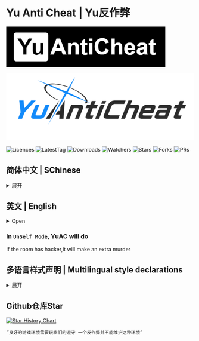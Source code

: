 <h1>Yu Anti Cheat | Yu反作弊</h1>

![Logo-ph-untm](./YuAntiCheat/Resoutses/Logo-ph-untm.png)

![Logo-ba-untm](./YuAntiCheat/Resoutses/Logo-ba-untm.png)

<img src="https://badgen.net/github/license/Night-GUA/YuAntiCheat" alt="Licences">
<img src="https://badgen.net/github/tag/Night-GUA/YuAntiCheat" alt="LatestTag">
<img src="https://badgen.net/github/assets-dl/Night-GUA/YuAntiCheat" alt="Downloads">
<img src="https://badgen.net/github/watchers/Night-GUA/YuAntiCheat" alt="Watchers">
<img src="https://badgen.net/github/stars/Night-GUA/YuAntiCheat" alt="Stars">
<img src="https://badgen.net/github/forks/Night-GUA/YuAntiCheat" alt="Forks">
<img src="https://badgen.net/github/prs/Night-GUA/YuAntiCheat" alt="PRs">

## 简体中文 | SChinese
<details>
<summary> 展开 </summary>

### 反作弊~不能作弊哦！

### 你好啊~这里是YuAnitCheat！下面是一些有用的按钮，你可以点击看看！

<a href="https://github.com/Night-GUA/YuAntiCheat/releases" target="_blank"><img src="https://img.shields.io/badge/获取新版本%20-%231DA1F2.svg?&style=for-the-badge&logo=GitHub&logoColor=white&color=000000"/></a>

### 使用教程
1. 打开后即启动
2. 若不是房主 部分功能需打开`非安全模式`（按下 `F5` 切换模式）

### 在`非安全模式`下 YuAC会做的操作
若检测到外挂 则多进行击杀一次
</details>

## 英文 | English
<details>
<summary> Open </summary>

### An anit cheat mod for Game `Among Us`

### Welcome to YuAnitCheat! Here are some useful buttons you can click to see!

<a href="https://github.com/Night-GUA/YuAntiCheat/releases" target="_blank"><img src="https://img.shields.io/badge/Releases%20-%231DA1F2.svg?&style=for-the-badge&logo=GitHub&logoColor=white&color=000000"/></a>

### How to use
1. Open is start!
2. If you are not host,some must be `UnSelf Mode`（Press `F5` to change mode）
</details>

### In `UnSelf Mode`, YuAC will do
If the room has hacker,it will make an extra murder

## 多语言样式声明 | Multilingual style declarations
<details>
<summary> 展开 </summary>

## SChinese | 简体中文
这些模组不隶属于 Among Us 或 Innersloth LLC，其包含的内容也未得到 Innersloth LLC 的认可或以其他方式赞助。此处包含的部分材料是Innersloth LLC的财产。
## TChinese | 繁体中文
這些模組不隸屬於 Among Us 或 Innersloth LLC，其包含的內容也未得到 Innersloth LLC 的認可或以其他方式贊助。此處包含的部分材料是Innersloth LLC的財產。
## English | 英文
This mod is not affiliated with Among Us or Innersloth LLC, and the content contained therein is not endorsed or otherwise sponsored by Innersloth LLC. Portions of the materials contained herein are property of Innersloth LLC.
## French | 法文
Ce mod n'est pas affilié à Among Us ou à Innersloth LLC, et le contenu qu'il contient n'est pas approuvé ou autrement parrainé par Innersloth LLC. Certaines parties des documents contenus dans le présent document sont la propriété d'Innersloth LLC.
## Japanese | 日文
これらのモジュールは、Among UsまたはInnersloth LLCと提携しておらず、Innersloth LLCが承認またはその他の形でスポンサーとなっているコンテンツは含まれていません。 ここに含まれる資料の一部は、Innersloth LLCの所有物です。
## Russian | 俄文
Эти модули не связаны с Among Us или Innersloth LLC и не содержат контента, который был одобрен или иным образом спонсирован Innersloth LLC. Некоторые из содержащихся здесь материалов являются собственностью Innersloth LLC.

</details>

## Github仓库Star

[![Star History Chart](https://api.star-history.com/svg?repos=Night-GUA/YuAntiCheat&type=Date)](https://star-history.com/#Night-GUA/YuAntiCheat&Date)

`“良好的游戏环境需要玩家们的遵守 一个反作弊并不能维护这种环境”`